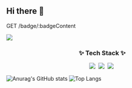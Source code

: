## Hi there 👋

<!--
**Jangseun/Jangseun** is a ✨ _special_ ✨ repository because its `README.md` (this file) appears on your GitHub profile.

Here are some ideas to get you started:

- 🔭 I’m currently working on ...
- 🌱 I’m currently learning ...
- 👯 I’m looking to collaborate on ...
- 🤔 I’m looking for help with ...
- 💬 Ask me about ...
- 📫 How to reach me: ...
- 😄 Pronouns: ...
- ⚡ Fun fact: ...
-->

GET /badge/:badgeContent

<img src="https://img.shields.io/badge/0sunghee122@gmail.com-#EA4335?style=flat&logo=appveyor&logo=#EA4335&logoColor=FFFFFF"/></img>

<h3 align="center">✨ Tech Stack ✨</h3>
<div align="center">
  <img src="https://img.shields.io/badge/react-20232a.svg?style=for-the-badge&logo=react&logoColor=61DAFB" />&nbsp
  <img src="https://img.shields.io/badge/javascript-F7DF1E.svg?style=for-the-badge&logo=javascript&logoColor=20232a" />&nbsp
  <img src="https://img.shields.io/badge/html5-E34F26.svg?style=for-the-badge&logo=html5&logoColor=white" />&nbsp
</div>


![Anurag's GitHub stats](https://github-readme-stats.vercel.app/api?username=Jangseun&show_icons=true&theme=radical)
![Top Langs](https://github-readme-stats.vercel.app/api/top-langs/?username=Jangseun)


